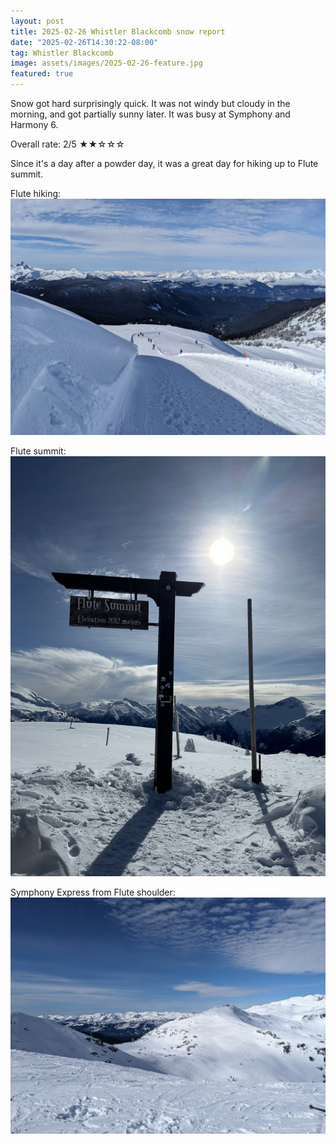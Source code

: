 ```yaml
---
layout: post
title: 2025-02-26 Whistler Blackcomb snow report
date: "2025-02-26T14:30:22-08:00"
tag: Whistler Blackcomb
image: assets/images/2025-02-26-feature.jpg
featured: true
---
```


Snow got hard surprisingly quick. It was not windy but cloudy in the morning, and got partially sunny later. It was busy at Symphony and Harmony 6.

Overall rate: 2/5 ★★☆☆☆

Since it's a day after a powder day, it was a great day for hiking up to Flute summit.

Flute hiking:
![](/assets/images/2025-02-26-flute-hiking.jpg)

Flute summit:
![](/assets/images/2025-02-26-flute-summit.jpg)

Symphony Express from Flute shoulder:
![](/assets/images/2025-02-26-symphony-express-from-flute-shoulder.jpg)
